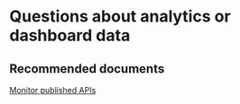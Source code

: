 <properties
    pageTitle="Questions about analytics or dashboard data"
    description="Questions about analytics or dashboard data"
    service="microsoft.apim"
    resource="apimanagement"
    authors="shrahman"
    displayOrder=""
    selfHelpType="generic"
    supportTopicIds="32318312"
    resourceTags=""
    productPesIds="15551"
    cloudEnvironments="public"
	articleId="8a660608-3c81-42ef-8d05-428233c4d9f2"
/>

# Questions about analytics or dashboard data

## **Recommended documents**
[Monitor published APIs](https://docs.microsoft.com/azure/api-management/api-management-howto-use-azure-monitor)
